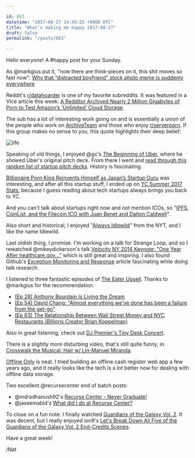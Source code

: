 ```yaml
---

id: 663
datetime: "2017-08-27 14:49:25 +0000 UTC"
title: "What's making me happy 2017-08-27"
draft: false
permalink: "/posts/663"

---
```


Hello everyone! A #happy post for your Sunday.

As @markgius put it, "now there are think-pieces on it, this shit moves so fast now": [Why that “distracted boyfriend” stock photo meme is suddenly everywhere](https://www.vox.com/culture/2017/8/25/16200526/distracted-boyfriend-other-woman-stock-photo-meme)

Reddit's [r/datahoarder](https://reddit.com/r/DataHoarder/) is one of my favorite subreddits. It was featured in a Vice article this week: [A Redditor Archived Nearly 2 Million Gigabytes of Porn to Test Amazon’s ‘Unlimited’ Cloud Storage](https://motherboard.vice.com/en_us/article/a33j5a/a-redditor-archived-nearly-2-million-gigabytes-of-porn-to-test-amazons-unlimited-cloud-storage).

The sub has a lot of interesting work going on and is essentially a union of the people who work on [ArchiveTeam](http://www.archiveteam.org/index.php?title=Main_Page) and those who enjoy [r/serverporn](https://www.reddit.com/r/ServerPorn/). If this group makes no sense to you, this quote highlights their deep belief:

![life](https://i.imgur.com/cMWVM7P.jpg)

Speaking of old things, I enjoyed @gc's [The Beginning of Uber](https://medium.com/@gc/the-beginning-of-uber-7fb17e544851?source=ifttt--------------1), where he showed Uber's original pitch deck. From there I went and [read through this random list of startup pitch decks](http://onboardly.com/startup-pr/best-startup-pitch-decks-of-all-time/). History is fascinating. 

[Billionaire Porn King Reinvents Himself as Japan’s Startup Guru](https://www.bloomberg.com/news/articles/2017-08-23/billionaire-porn-king-reinvents-himself-as-japan-s-startup-guru)
 was interesting, and after all this startup stuff, I ended up on [YC Summer 2017 Stats](https://blog.ycombinator.com/yc-summer-2017-stats/), because I guess reading about tech startups always brings you back to YC. 

And you can't talk about startups right now and not mention ICOs, so "[IPFS, CoinList, and the Filecoin ICO with Juan Benet and Dalton Caldwell](https://blog.ycombinator.com/ipfs-coinlist-and-the-filecoin-ico-with-juan-benet-and-dalton-caldwell/)".

Also short and historical, I enjoyed "[Always Idlewild](https://mobile.nytimes.com/2017/08/23/nyregion/metropolitan-diary-always-idlewild.html?_r=0&referer=https://t.co/EvwRZ0isLg?amp=1)" from the NYT, and I like the name Idlewild.

Last oldish thing, I promise. I'm working on a talk for Strange Loop, and so I rewatched @mikeydickerson's talk [Velocity NY 2014 Keynote: "One Year After healthcare.gov..."](https://www.youtube.com/watch?v=7Vc8sxhy2I4&feature=youtu.be) which is still great and inspiring. I also found Github's [Exception Monitoring and Response](https://githubengineering.com/exception-monitoring-and-response/) article fascinating while doing talk research.

I listened to three fantastic episodes of [The Eater Upsell](https://www.eater.com/upsell). Thanks to @markgius for the recommendation.

 - [(Ep 28) Anthony Bourdain Is Living the Dream](http://pca.st/WnyA)
 - [(Ep 54) David Chang: "Almost everything we've done has been a failure from the get-go"](http://pca.st/rs4f)
 - [(Ep 63) The Relationship Between Wall Street Money and NYC Restaurants (Billions Creator Brian Koppelman)](http://pca.st/e5g9)

Also in great listening, check out [DJ Premier's Tiny Desk Concert](http://www.npr.org/event/music/543717146/dj-premier-the-badder-band-tiny-desk-concert).

There is a slightly more disturbing video, that's still quite funny, in [Crosswalk the Musical: Hair w/ Lin-Manuel Miranda](https://www.youtube.com/watch?v=BJd0-sRffFE&feature=youtu.be). 

[Offline Only](https://chris.bolin.co/offline/) is neat. I tried building an offline cash register web app a few years ago, and it really looks like the tech is a lot better now for dealing with offline data storage.

Two excellent @recursecenter end of batch posts:

 - @indradhanush92's  [Recurse Center - Never Graduate!](https://indradhanush.github.io/blog/recurse-center-never-graduate/)
 - @jaseemabid's [What did I do at Recurse Center?](https://jaseemabid.github.io/2017/08/10/rc.html)

To close on a fun note. I finally watched [Guardians of the Galaxy Vol. 2](https://en.wikipedia.org/wiki/Guardians_of_the_Galaxy_Vol._2). It was decent, but I really enjoyed ion9's [Let's Break Down All Five of the Guardians of the Galaxy Vol. 2 End-Credits Scenes](https://io9.gizmodo.com/lets-break-down-all-five-of-the-guardians-of-the-galaxy-1794956328).

Have a great week!

/Nat

